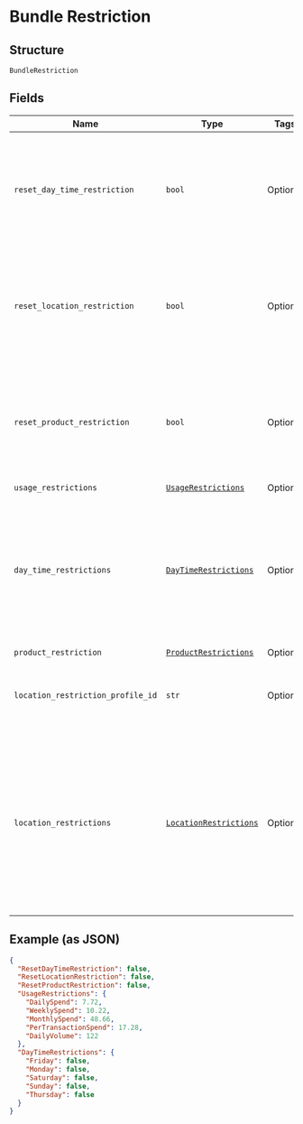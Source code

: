 
# Bundle Restriction

## Structure

`BundleRestriction`

## Fields

| Name | Type | Tags | Description |
|  --- | --- | --- | --- |
| `reset_day_time_restriction` | `bool` | Optional | True/False<br>A value indicates if the day/time restriction is to be reset for card bundle.<br>Optional<br>Default value is False.<br>**Default**: `False` |
| `reset_location_restriction` | `bool` | Optional | True/False<br>A value indicates if the location restriction is to be reset for card bundle.<br>Optional<br>Default value is False.<br>**Default**: `False` |
| `reset_product_restriction` | `bool` | Optional | True/False<br>A value indicates if the product restriction is to be reset for card bundle.<br>Optional<br>Default value is False.<br>**Default**: `False` |
| `usage_restrictions` | [`UsageRestrictions`](../../doc/models/usage-restrictions.md) | Optional | - |
| `day_time_restrictions` | [`DayTimeRestrictions`](../../doc/models/day-time-restrictions.md) | Optional | Day/time restrictions such as weekdays and time range to be applied on the bundle.<br>Mandatory if respective action is set as “Add”.<br>The details of DayTimeRestriction entity is given below. |
| `product_restriction` | [`ProductRestrictions`](../../doc/models/product-restrictions.md) | Optional | - |
| `location_restriction_profile_id` | `str` | Optional | Identifier of the location restriction profile to be updated for the bundle in Gateway.<br>Optional |
| `location_restrictions` | [`LocationRestrictions`](../../doc/models/location-restrictions.md) | Optional | Location restrictions to be applied on the bundle which either allows or restricts using the cards, which are under the bundle, in the specified locations.<br>Mandatory if respective action is set as “Add”.<br>Details of location restrictions are given below. |

## Example (as JSON)

```json
{
  "ResetDayTimeRestriction": false,
  "ResetLocationRestriction": false,
  "ResetProductRestriction": false,
  "UsageRestrictions": {
    "DailySpend": 7.72,
    "WeeklySpend": 10.22,
    "MonthlySpend": 48.66,
    "PerTransactionSpend": 17.28,
    "DailyVolume": 122
  },
  "DayTimeRestrictions": {
    "Friday": false,
    "Monday": false,
    "Saturday": false,
    "Sunday": false,
    "Thursday": false
  }
}
```

